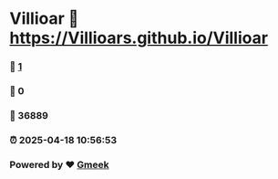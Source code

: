 # Villioar :link: https://Villioars.github.io/Villioar 
### :page_facing_up: [1](https://Villioars.github.io/Villioar/tag.html) 
### :speech_balloon: 0 
### :hibiscus: 36889 
### :alarm_clock: 2025-04-18 10:56:53 
### Powered by :heart: [Gmeek](https://github.com/Meekdai/Gmeek)
